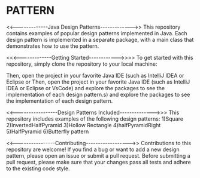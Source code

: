 # PATTERN
<<-------------Java Design Patterns------------->>
This repository contains examples of popular design patterns implemented in Java. Each design pattern is implemented in
a separate package, with a main class that demonstrates how to use the pattern.



<<<-------------Getting Started------------>>>>
To get started with this repository, simply clone the repository to your local machine:



Then, open the project in your favorite Java IDE (such as IntelliJ IDEA or Eclipse or Then,
open the project in your favorite Java IDE (such as IntelliJ IDEA or Eclipse or VsCode) and 
explore the packages to see the implementation of each design pattern.s) and explore the packages
to see the implementation of each design pattern.



<<-----------------Design Patterns Included-------------->>>
This repository includes examples of the following design patterns:
1)Square
2)InvertedHalfPyramid
3)Hollow Rectangle
4)halfPyramidRight
5)HalfPyramid
6)Butterfly pattern







<<----------------Contributing------------------>>
Contributions to this repository are welcome! If you find a bug or want to add a new design pattern,
please open an issue or submit a pull request. Before submitting a pull request, please make sure that 
your changes pass all tests and adhere to the existing code style.
